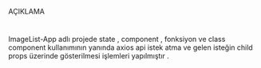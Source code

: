   AÇIKLAMA 
  #
ImageList-App adlı projede state , component , fonksiyon ve class component kullanımının yanında 
 axios api istek atma ve gelen isteğin child props üzerinde gösterilmesi işlemleri yapılmıştır .
 
 
 # 
